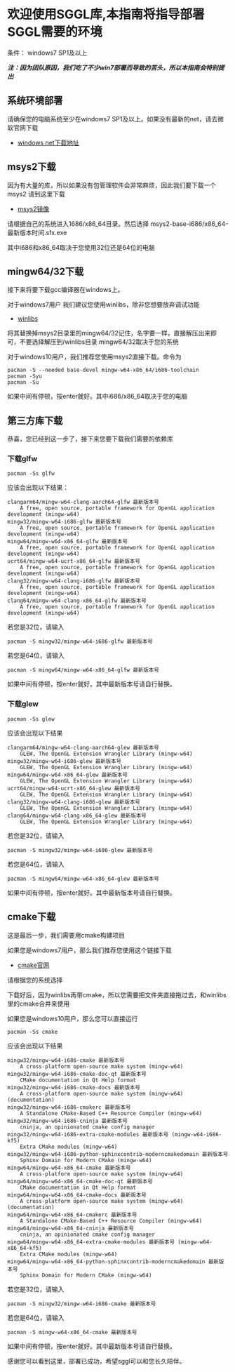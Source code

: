 # 欢迎使用SGGL库,本指南将指导部署SGGL需要的环境

条件： windows7 SP1及以上

***注：因为团队原因，我们吃了不少win7部署而导致的苦头，所以本指南会特别提出***

## 系统环境部署
请确保您的电脑系统至少在windows7 SP1及以上。如果没有最新的net，请去微软官网下载
- [windows net下载地址](https://dotnet.microsoft.com/zh-cn/download/dotnet-framework)

## msys2下载
因为有大量的库，所以如果没有包管理软件会非常麻烦，因此我们要下载一个msys2
请到这里下载
- [msys2镜像](https://mirrors.tuna.tsinghua.edu.cn/msys2/distrib/)

请根据自己的系统进入1686/x86_64目录。然后选择 msys2-base-i686/x86_64-最新版本时间.sfx.exe

其中i686和x86_64取决于您使用32位还是64位的电脑

## mingw64/32下载
接下来将要下载gcc编译器在windows上。

对于windows7用户 我们建议您使用winlibs，除非您想要放弃调试功能
- [winlibs](https://winlibs.com/)

将其替换掉msys2目录里的mingw64/32记住，名字要一样，直接解压出来即可，不要选择解压到/winlibs目录
mingw64/32取决于您的系统

对于windows10用户，我们推荐您使用msys2直接下载。命令为
``` shell
pacman -S --needed base-devel mingw-w64-x86_64/i686-toolchain
pacman -Syu
pacman -Su
```
如果中间有停顿，按enter就好。其中i686/x86_64取决于您的电脑

## 第三方库下载
恭喜，您已经到这一步了，接下来您要下载我们需要的依赖库

### 下载glfw

``` shell
pacman -Ss glfw
```
应该会出现以下结果：
``` shell
clangarm64/mingw-w64-clang-aarch64-glfw 最新版本号
    A free, open source, portable framework for OpenGL application development (mingw-w64)
mingw32/mingw-w64-i686-glfw 最新版本号
    A free, open source, portable framework for OpenGL application development (mingw-w64)
mingw64/mingw-w64-x86_64-glfw 最新版本号
    A free, open source, portable framework for OpenGL application development (mingw-w64)
ucrt64/mingw-w64-ucrt-x86_64-glfw 最新版本号
    A free, open source, portable framework for OpenGL application development (mingw-w64)
clang32/mingw-w64-clang-i686-glfw 最新版本号
    A free, open source, portable framework for OpenGL application development (mingw-w64)
clang64/mingw-w64-clang-x86_64-glfw 最新版本号
    A free, open source, portable framework for OpenGL application development (mingw-w64)
```
若您是32位，请输入
```shell
pacman -S mingw32/mingw-w64-i686-glfw 最新版本号
```
若您是64位，请输入
```shell
pacman -S mingw64/mingw-w64-x86_64-glfw 最新版本号
```
如果中间有停顿，按enter就好。其中最新版本号请自行替换。

### 下载glew

``` shell
pacman -Ss glew
```
应该会出现以下结果
``` shell
clangarm64/mingw-w64-clang-aarch64-glew 最新版本号
    GLEW, The OpenGL Extension Wrangler Library (mingw-w64)
mingw32/mingw-w64-i686-glew 最新版本号
    GLEW, The OpenGL Extension Wrangler Library (mingw-w64)
mingw64/mingw-w64-x86_64-glew 最新版本号 
    GLEW, The OpenGL Extension Wrangler Library (mingw-w64)
ucrt64/mingw-w64-ucrt-x86_64-glew 最新版本号
    GLEW, The OpenGL Extension Wrangler Library (mingw-w64)
clang32/mingw-w64-clang-i686-glew 最新版本号
    GLEW, The OpenGL Extension Wrangler Library (mingw-w64)
clang64/mingw-w64-clang-x86_64-glew 最新版本号
    GLEW, The OpenGL Extension Wrangler Library (mingw-w64)

```
若您是32位，请输入
```shell
pacman -S mingw32/mingw-w64-i686-glew 最新版本号
```
若您是64位，请输入
```shell
pacman -S mingw64/mingw-w64-x86_64-glew 最新版本号
```
如果中间有停顿，按enter就好。其中最新版本号请自行替换。

## cmake下载
这是最后一步，我们需要用cmake构建项目

如果您是windows7用户，那么我们推荐您使用这个链接下载
- [cmake官网](https://cmake.org/download/)

请根据您的系统选择

下载好后，因为winlibs再带cmake，所以您需要把文件夹直接拖过去，和winlibs里的cmake合并来使用

如果您是windows10用户，那么您可以直接运行
``` shell
pacman -Ss cmake
```
应该会出现以下结果
``` shell
mingw32/mingw-w64-i686-cmake 最新版本号
    A cross-platform open-source make system (mingw-w64)
mingw32/mingw-w64-i686-cmake-doc-qt 最新版本号
    CMake documentation in Qt Help format
mingw32/mingw-w64-i686-cmake-docs 最新版本号
    A cross-platform open-source make system (mingw-w64) (documentation)
mingw32/mingw-w64-i686-cmakerc 最新版本号
    A Standalone CMake-Based C++ Resource Compiler (mingw-w64)
mingw32/mingw-w64-i686-cninja 最新版本号
    cninja, an opinionated cmake config manager
mingw32/mingw-w64-i686-extra-cmake-modules 最新版本号 (mingw-w64-i686-kf5)
    Extra CMake modules (mingw-w64)
mingw32/mingw-w64-i686-python-sphinxcontrib-moderncmakedomain 最新版本号
    Sphinx Domain for Modern CMake (mingw-w64)
mingw64/mingw-w64-x86_64-cmake 最新版本号
    A cross-platform open-source make system (mingw-w64)
mingw64/mingw-w64-x86_64-cmake-doc-qt 最新版本号
    CMake documentation in Qt Help format
mingw64/mingw-w64-x86_64-cmake-docs 最新版本号
    A cross-platform open-source make system (mingw-w64) (documentation)
mingw64/mingw-w64-x86_64-cmakerc 最新版本号
    A Standalone CMake-Based C++ Resource Compiler (mingw-w64)
mingw64/mingw-w64-x86_64-cninja 最新版本号
    cninja, an opinionated cmake config manager
mingw64/mingw-w64-x86_64-extra-cmake-modules 最新版本号 (mingw-w64-x86_64-kf5)
    Extra CMake modules (mingw-w64)
mingw64/mingw-w64-x86_64-python-sphinxcontrib-moderncmakedomain 最新版本号
    Sphinx Domain for Modern CMake (mingw-w64)
```
若您是32位，请输入
```shell
pacman -S mingw32/mingw-w64-i686-cmake 最新版本号
```
若您是64位，请输入
```shell
pacman -S mingw-w64-x86_64-cmake 最新版本号
```
如果中间有停顿，按enter就好。其中最新版本号请自行替换。

感谢您可以看到这里，部署已成功，希望sggl可以和您长久陪伴。